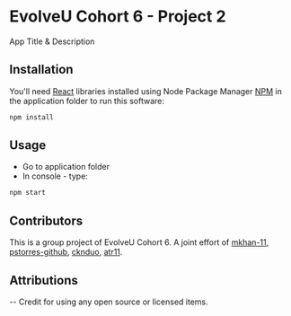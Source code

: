 # EvolveU Cohort 6 - Project 2

App Title & Description

## Installation

You'll need [React](https://reactjs.org) libraries installed using Node Package Manager [NPM](https://www.npmjs.com/package/npm/) in the application folder to run this software:

```zsh
npm install
```

## Usage

- Go to application folder
- In console - type:

```zsh
npm start
```

## Contributors

This is a group project of EvolveU Cohort 6. A joint effort of [mkhan-11](https://github.com/mKhan-11), [pstorres-github](https://github.com/pstorres-github), [cknduo](https://github.com/cknduo), [atr11](https://github.com/atr11).

## Attributions

-- Credit for using any open source or licensed items.